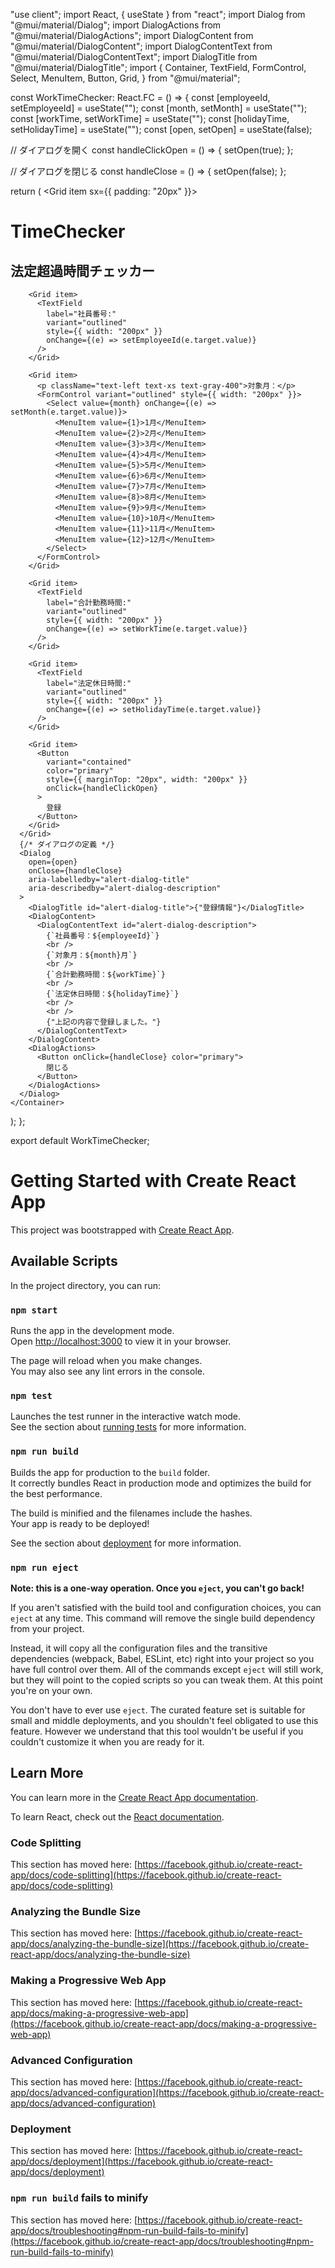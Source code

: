 "use client";
import React, { useState } from "react";
import Dialog from "@mui/material/Dialog";
import DialogActions from "@mui/material/DialogActions";
import DialogContent from "@mui/material/DialogContent";
import DialogContentText from "@mui/material/DialogContentText";
import DialogTitle from "@mui/material/DialogTitle";
import {
Container,
TextField,
FormControl,
Select,
MenuItem,
Button,
Grid,
} from "@mui/material";

const WorkTimeChecker: React.FC = () => {
const [employeeId, setEmployeeId] = useState("");
const [month, setMonth] = useState("");
const [workTime, setWorkTime] = useState("");
const [holidayTime, setHolidayTime] = useState("");
const [open, setOpen] = useState(false);

// ダイアログを開く
const handleClickOpen = () => {
setOpen(true);
};

// ダイアログを閉じる
const handleClose = () => {
setOpen(false);
};

return (
<Container>
<Grid container spacing={3} direction="column" alignItems="center">
<Grid item sx={{ padding: "20px" }}>
<h1 className="mt-14 p-2 text-center font-sans text-gray-500 font-extrabold text-2xl ">
TimeChecker
</h1>
<h2 className="p-1 text-center text-xm">法定超過時間チェッカー</h2>
</Grid>

        <Grid item>
          <TextField
            label="社員番号:"
            variant="outlined"
            style={{ width: "200px" }}
            onChange={(e) => setEmployeeId(e.target.value)}
          />
        </Grid>

        <Grid item>
          <p className="text-left text-xs text-gray-400">対象月：</p>
          <FormControl variant="outlined" style={{ width: "200px" }}>
            <Select value={month} onChange={(e) => setMonth(e.target.value)}>
              <MenuItem value={1}>1月</MenuItem>
              <MenuItem value={2}>2月</MenuItem>
              <MenuItem value={3}>3月</MenuItem>
              <MenuItem value={4}>4月</MenuItem>
              <MenuItem value={5}>5月</MenuItem>
              <MenuItem value={6}>6月</MenuItem>
              <MenuItem value={7}>7月</MenuItem>
              <MenuItem value={8}>8月</MenuItem>
              <MenuItem value={9}>9月</MenuItem>
              <MenuItem value={10}>10月</MenuItem>
              <MenuItem value={11}>11月</MenuItem>
              <MenuItem value={12}>12月</MenuItem>
            </Select>
          </FormControl>
        </Grid>

        <Grid item>
          <TextField
            label="合計勤務時間:"
            variant="outlined"
            style={{ width: "200px" }}
            onChange={(e) => setWorkTime(e.target.value)}
          />
        </Grid>

        <Grid item>
          <TextField
            label="法定休日時間:"
            variant="outlined"
            style={{ width: "200px" }}
            onChange={(e) => setHolidayTime(e.target.value)}
          />
        </Grid>

        <Grid item>
          <Button
            variant="contained"
            color="primary"
            style={{ marginTop: "20px", width: "200px" }}
            onClick={handleClickOpen}
          >
            登録
          </Button>
        </Grid>
      </Grid>
      {/* ダイアログの定義 */}
      <Dialog
        open={open}
        onClose={handleClose}
        aria-labelledby="alert-dialog-title"
        aria-describedby="alert-dialog-description"
      >
        <DialogTitle id="alert-dialog-title">{"登録情報"}</DialogTitle>
        <DialogContent>
          <DialogContentText id="alert-dialog-description">
            {`社員番号：${employeeId}`}
            <br />
            {`対象月：${month}月`}
            <br />
            {`合計勤務時間：${workTime}`}
            <br />
            {`法定休日時間：${holidayTime}`}
            <br />
            <br />
            {"上記の内容で登録しました。"}
          </DialogContentText>
        </DialogContent>
        <DialogActions>
          <Button onClick={handleClose} color="primary">
            閉じる
          </Button>
        </DialogActions>
      </Dialog>
    </Container>

);
};

export default WorkTimeChecker;

# Getting Started with Create React App

This project was bootstrapped with [Create React App](https://github.com/facebook/create-react-app).

## Available Scripts

In the project directory, you can run:

### `npm start`

Runs the app in the development mode.\
Open [http://localhost:3000](http://localhost:3000) to view it in your browser.

The page will reload when you make changes.\
You may also see any lint errors in the console.

### `npm test`

Launches the test runner in the interactive watch mode.\
See the section about [running tests](https://facebook.github.io/create-react-app/docs/running-tests) for more information.

### `npm run build`

Builds the app for production to the `build` folder.\
It correctly bundles React in production mode and optimizes the build for the best performance.

The build is minified and the filenames include the hashes.\
Your app is ready to be deployed!

See the section about [deployment](https://facebook.github.io/create-react-app/docs/deployment) for more information.

### `npm run eject`

**Note: this is a one-way operation. Once you `eject`, you can't go back!**

If you aren't satisfied with the build tool and configuration choices, you can `eject` at any time. This command will remove the single build dependency from your project.

Instead, it will copy all the configuration files and the transitive dependencies (webpack, Babel, ESLint, etc) right into your project so you have full control over them. All of the commands except `eject` will still work, but they will point to the copied scripts so you can tweak them. At this point you're on your own.

You don't have to ever use `eject`. The curated feature set is suitable for small and middle deployments, and you shouldn't feel obligated to use this feature. However we understand that this tool wouldn't be useful if you couldn't customize it when you are ready for it.

## Learn More

You can learn more in the [Create React App documentation](https://facebook.github.io/create-react-app/docs/getting-started).

To learn React, check out the [React documentation](https://reactjs.org/).

### Code Splitting

This section has moved here: [https://facebook.github.io/create-react-app/docs/code-splitting](https://facebook.github.io/create-react-app/docs/code-splitting)

### Analyzing the Bundle Size

This section has moved here: [https://facebook.github.io/create-react-app/docs/analyzing-the-bundle-size](https://facebook.github.io/create-react-app/docs/analyzing-the-bundle-size)

### Making a Progressive Web App

This section has moved here: [https://facebook.github.io/create-react-app/docs/making-a-progressive-web-app](https://facebook.github.io/create-react-app/docs/making-a-progressive-web-app)

### Advanced Configuration

This section has moved here: [https://facebook.github.io/create-react-app/docs/advanced-configuration](https://facebook.github.io/create-react-app/docs/advanced-configuration)

### Deployment

This section has moved here: [https://facebook.github.io/create-react-app/docs/deployment](https://facebook.github.io/create-react-app/docs/deployment)

### `npm run build` fails to minify

This section has moved here: [https://facebook.github.io/create-react-app/docs/troubleshooting#npm-run-build-fails-to-minify](https://facebook.github.io/create-react-app/docs/troubleshooting#npm-run-build-fails-to-minify)
